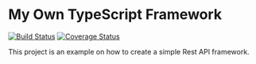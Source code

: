 # My Own TypeScript Framework

[![Build Status](https://travis-ci.org/ktutnik/my-own-ts-framework.svg?branch=master)](https://travis-ci.org/ktutnik/my-own-ts-framework)
[![Coverage Status](https://coveralls.io/repos/github/ktutnik/my-own-ts-framework/badge.svg?branch=master)](https://coveralls.io/github/ktutnik/my-own-ts-framework?branch=master)

This project is an example on how to create a simple Rest API framework.
